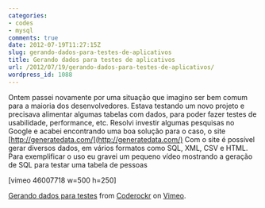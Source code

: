 ```yaml
---
categories:
- codes
- mysql
comments: true
date: 2012-07-19T11:27:15Z
slug: gerando-dados-para-testes-de-aplicativos
title: Gerando dados para testes de aplicativos
url: /2012/07/19/gerando-dados-para-testes-de-aplicativos/
wordpress_id: 1088
---
```


Ontem passei novamente por uma situação que imagino ser bem comum para a maioria dos desenvolvedores. Estava testando um novo projeto e precisava alimentar algumas tabelas com dados, para poder fazer testes de usabilidade, performance, etc.
Resolvi investir algumas pesquisas no Google e acabei encontrando uma boa solução para o caso, o site [http://generatedata.com/](http://generatedata.com/)
Com o site é possível gerar diversos dados, em vários formatos como SQL, XML, CSV e HTML. Para exemplificar o uso eu gravei um pequeno vídeo mostrando a geração de SQL para testar uma tabela de pessoas

[vimeo 46007718 w=500 h=250]

[Gerando dados para testes](http://vimeo.com/46007718) from [Coderockr](http://vimeo.com/coderockr) on [Vimeo](http://vimeo.com).
